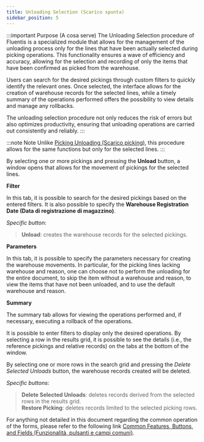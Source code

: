 ```yaml
---
title: Unloading Selection (Scarico spunta)
sidebar_position: 5
---
```


:::important Purpose (A cosa serve)
The Unloading Selection procedure of Fluentis is a specialized module that allows for the management of the unloading process only for the lines that have been actually selected during picking operations. This functionality ensures a wave of efficiency and accuracy, allowing for the selection and recording of only the items that have been confirmed as picked from the warehouse.

Users can search for the desired pickings through custom filters to quickly identify the relevant ones. Once selected, the interface allows for the creation of warehouse records for the selected lines, while a timely summary of the operations performed offers the possibility to view details and manage any rollbacks.

The unloading selection procedure not only reduces the risk of errors but also optimizes productivity, ensuring that unloading operations are carried out consistently and reliably.
:::

:::note Note
Unlike [Picking Unloading (Scarico picking)](/docs/logistics/picking/unload-picking), this procedure allows for the same functions but only for the selected lines.
:::

By selecting one or more pickings and pressing the **Unload** button, a window opens that allows for the movement of pickings for the selected lines.

**Filter**

In this tab, it is possible to search for the desired pickings based on the entered filters. It is also possible to specify the **Warehouse Registration Date (Data di registrazione di magazzino)**.

*Specific button*:  
> **Unload**: creates the warehouse records for the selected pickings.  

**Parameters**

In this tab, it is possible to specify the parameters necessary for creating the warehouse movements. In particular, for the picking lines lacking warehouse and reason, one can choose not to perform the unloading for the entire document, to skip the item without a warehouse and reason, to view the items that have not been unloaded, and to use the default warehouse and reason.

**Summary**

The summary tab allows for viewing the operations performed and, if necessary, executing a rollback of the operations.

It is possible to enter filters to display only the desired operations. By selecting a row in the results grid, it is possible to see the details (i.e., the reference pickings and relative records) on the tabs at the bottom of the window.

By selecting one or more rows in the search grid and pressing the *Delete Selected Unloads* button, the warehouse records created will be deleted.

*Specific buttons*:
> **Delete Selected Unloads**: deletes records derived from the selected rows in the results grid.  
> **Restore Picking**: deletes records limited to the selected picking rows.  

For anything not detailed in this document regarding the common operation of the forms, please refer to the following link [Common Features, Buttons, and Fields (Funzionalità, pulsanti e campi comuni)](/docs/guide/common).
